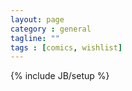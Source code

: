 ```yaml
---
layout: page
category : general
tagline: ""
tags : [comics, wishlist]
---
```

{% include JB/setup %}

<div style="margin: 0 auto; width:100%;">
    <object type="text/html" data="http://minisec.github.io/assets/comics/Wishlist/index.html"
            style="width:100%; height:auto; margin:1%;">
    </object>
</div>